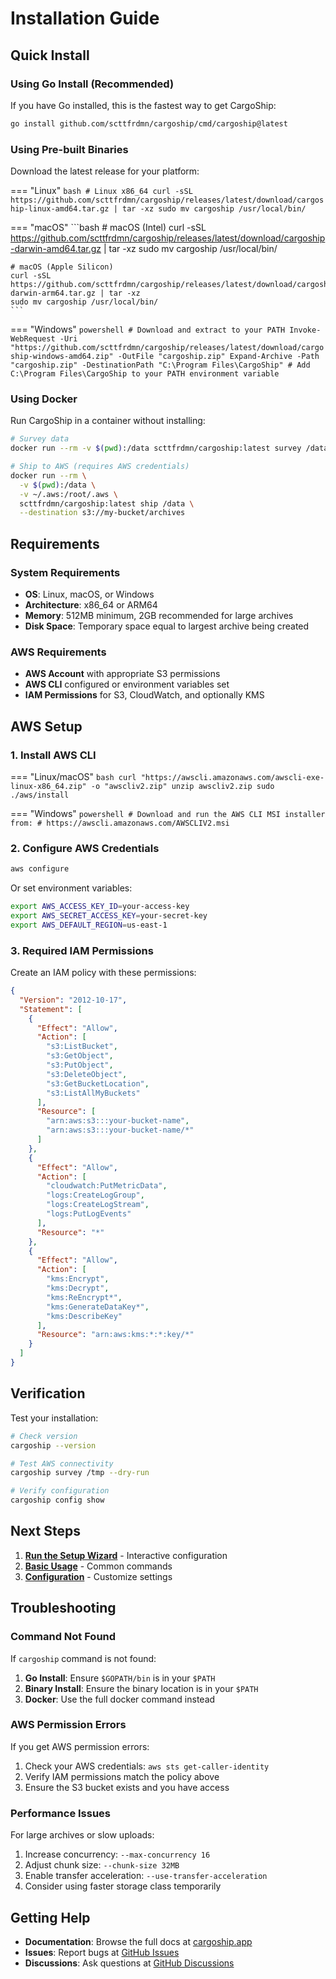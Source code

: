 # Installation Guide

## Quick Install

### Using Go Install (Recommended)

If you have Go installed, this is the fastest way to get CargoShip:

```bash
go install github.com/scttfrdmn/cargoship/cmd/cargoship@latest
```

### Using Pre-built Binaries

Download the latest release for your platform:

=== "Linux"
    ```bash
    # Linux x86_64
    curl -sSL https://github.com/scttfrdmn/cargoship/releases/latest/download/cargoship-linux-amd64.tar.gz | tar -xz
    sudo mv cargoship /usr/local/bin/
    ```

=== "macOS"
    ```bash
    # macOS (Intel)
    curl -sSL https://github.com/scttfrdmn/cargoship/releases/latest/download/cargoship-darwin-amd64.tar.gz | tar -xz
    sudo mv cargoship /usr/local/bin/
    
    # macOS (Apple Silicon)
    curl -sSL https://github.com/scttfrdmn/cargoship/releases/latest/download/cargoship-darwin-arm64.tar.gz | tar -xz
    sudo mv cargoship /usr/local/bin/
    ```

=== "Windows"
    ```powershell
    # Download and extract to your PATH
    Invoke-WebRequest -Uri "https://github.com/scttfrdmn/cargoship/releases/latest/download/cargoship-windows-amd64.zip" -OutFile "cargoship.zip"
    Expand-Archive -Path "cargoship.zip" -DestinationPath "C:\Program Files\CargoShip"
    # Add C:\Program Files\CargoShip to your PATH environment variable
    ```

### Using Docker

Run CargoShip in a container without installing:

```bash
# Survey data
docker run --rm -v $(pwd):/data scttfrdmn/cargoship:latest survey /data

# Ship to AWS (requires AWS credentials)
docker run --rm \
  -v $(pwd):/data \
  -v ~/.aws:/root/.aws \
  scttfrdmn/cargoship:latest ship /data \
  --destination s3://my-bucket/archives
```

## Requirements

### System Requirements

- **OS**: Linux, macOS, or Windows
- **Architecture**: x86_64 or ARM64
- **Memory**: 512MB minimum, 2GB recommended for large archives
- **Disk Space**: Temporary space equal to largest archive being created

### AWS Requirements

- **AWS Account** with appropriate S3 permissions
- **AWS CLI** configured or environment variables set
- **IAM Permissions** for S3, CloudWatch, and optionally KMS

## AWS Setup

### 1. Install AWS CLI

=== "Linux/macOS"
    ```bash
    curl "https://awscli.amazonaws.com/awscli-exe-linux-x86_64.zip" -o "awscliv2.zip"
    unzip awscliv2.zip
    sudo ./aws/install
    ```

=== "Windows"
    ```powershell
    # Download and run the AWS CLI MSI installer from:
    # https://awscli.amazonaws.com/AWSCLIV2.msi
    ```

### 2. Configure AWS Credentials

```bash
aws configure
```

Or set environment variables:

```bash
export AWS_ACCESS_KEY_ID=your-access-key
export AWS_SECRET_ACCESS_KEY=your-secret-key
export AWS_DEFAULT_REGION=us-east-1
```

### 3. Required IAM Permissions

Create an IAM policy with these permissions:

```json
{
  "Version": "2012-10-17",
  "Statement": [
    {
      "Effect": "Allow",
      "Action": [
        "s3:ListBucket",
        "s3:GetObject",
        "s3:PutObject",
        "s3:DeleteObject",
        "s3:GetBucketLocation",
        "s3:ListAllMyBuckets"
      ],
      "Resource": [
        "arn:aws:s3:::your-bucket-name",
        "arn:aws:s3:::your-bucket-name/*"
      ]
    },
    {
      "Effect": "Allow",
      "Action": [
        "cloudwatch:PutMetricData",
        "logs:CreateLogGroup",
        "logs:CreateLogStream",
        "logs:PutLogEvents"
      ],
      "Resource": "*"
    },
    {
      "Effect": "Allow",
      "Action": [
        "kms:Encrypt",
        "kms:Decrypt",
        "kms:ReEncrypt*",
        "kms:GenerateDataKey*",
        "kms:DescribeKey"
      ],
      "Resource": "arn:aws:kms:*:*:key/*"
    }
  ]
}
```

## Verification

Test your installation:

```bash
# Check version
cargoship --version

# Test AWS connectivity
cargoship survey /tmp --dry-run

# Verify configuration
cargoship config show
```

## Next Steps

1. **[Run the Setup Wizard](wizard.md)** - Interactive configuration
2. **[Basic Usage](index.md#basic-usage)** - Common commands
3. **[Configuration](advanced/defaults_overrides.md)** - Customize settings

## Troubleshooting

### Command Not Found

If `cargoship` command is not found:

1. **Go Install**: Ensure `$GOPATH/bin` is in your `$PATH`
2. **Binary Install**: Ensure the binary location is in your `$PATH`
3. **Docker**: Use the full docker command instead

### AWS Permission Errors

If you get AWS permission errors:

1. Check your AWS credentials: `aws sts get-caller-identity`
2. Verify IAM permissions match the policy above
3. Ensure the S3 bucket exists and you have access

### Performance Issues

For large archives or slow uploads:

1. Increase concurrency: `--max-concurrency 16`
2. Adjust chunk size: `--chunk-size 32MB`
3. Enable transfer acceleration: `--use-transfer-acceleration`
4. Consider using faster storage class temporarily

## Getting Help

- **Documentation**: Browse the full docs at [cargoship.app](https://cargoship.app)
- **Issues**: Report bugs at [GitHub Issues](https://github.com/scttfrdmn/cargoship/issues)
- **Discussions**: Ask questions at [GitHub Discussions](https://github.com/scttfrdmn/cargoship/discussions)